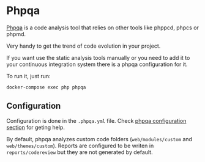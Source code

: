 # Phpqa

[Phpqa](https://github.com/EdgedesignCZ/phpqa)  is a code analysis tool that relies on other tools like phppcd, phpcs or phpmd.

Very handy to get the trend of code evolution in your project.

If you want use the static analysis tools manually or you need to add it to your continuous integration system there is a phpqa configuration for it.

To run it, just run:

```
docker-compose exec php phpqa
```

## Configuration

Configuration is done in the `.phpqa.yml` file. Check [phpqa configuration section](https://github.com/EdgedesignCZ/phpqa#advanced-configuration---phpqayml) for geting help.

By default, phpqa analyzes custom code folders (`web/modules/custom` and `web/themes/custom`). Reports are configured to be writen in `reports/codereview` but they are not generated by default.


